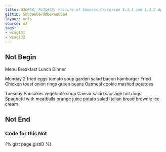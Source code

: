 ```yaml
---
title: W3&#58; F34&#58; Failure of Success Criterion 1.3.1 and 1.3.2 due to using white space characters to format tables in plain text content
gistID: 5bb3960e7d8be4ea85b4
layout: nots
source: w3
tags:
- wcag131
- wcag132
---
```


<h2 aria-describedby="{{ page.gistID }}">Not Begin</h2>
<div class="rendered-not">
Menu
         Breakfast        Lunch           Dinner

Monday   2 fried eggs    tomato soup     garden salad
         bacon           hamburger       Fried Chicken
         toast           onion rings     green beans
                         Oatmeal cookie  mashed potatoes

Tuesday   Pancakes       vegetable soup  Caesar salad
          sausage        hot dogs        Spaghetti with meatballs
          orange juice   potato salad    Italian bread
                         brownie         ice cream
</div> <!-- rendered-not -->

<h2 aria-describedby="{{ page.gistID }}">Not End</h2>

<h3 aria-describedby="{{ page.gistID }}">Code for this Not</h3>
{% gist page.gistID %}